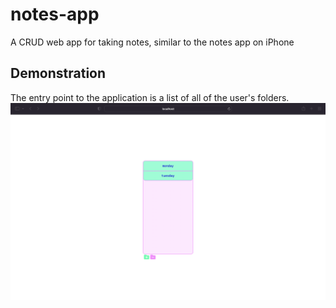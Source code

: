 # notes-app
A CRUD web app for taking notes, similar to the notes app on iPhone


## Demonstration
The entry point to the application is a list of all of the user's folders.
![the first view that the user sees when accessing the app](/demo-images/entry_point.png)

